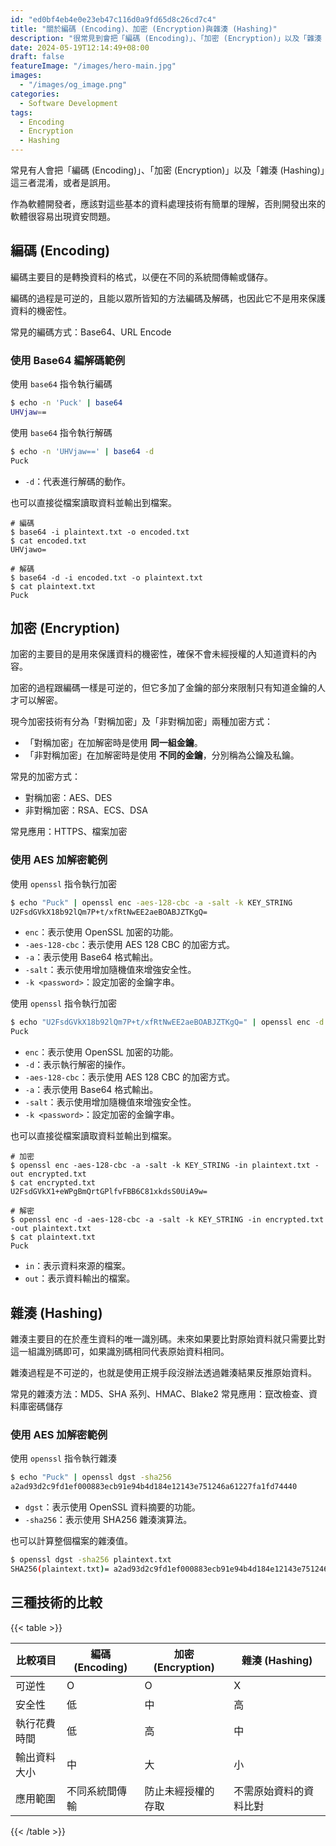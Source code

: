 ```yaml
---
id: "ed0bf4eb4e0e23eb47c116d0a9fd65d8c26cd7c4"
title: "關於編碼 (Encoding)、加密 (Encryption)與雜湊 (Hashing)"
description: "很常見到會把「編碼 (Encoding)」、「加密 (Encryption)」以及「雜湊 (Hashing)」這三個搞混的人。身為一個軟體開發者，這些基本的資料處理技術的定義應該要很清楚，否則開發出來的軟體就很常遇到資安問題。"
date: 2024-05-19T12:14:49+08:00
draft: false
featureImage: "/images/hero-main.jpg"
images:
  - "/images/og_image.png"
categories:
  - Software Development
tags:
  - Encoding
  - Encryption
  - Hashing
---
```


常見有人會把「編碼 (Encoding)」、「加密 (Encryption)」以及「雜湊 (Hashing)」這三者混淆，或者是誤用。

作為軟體開發者，應該對這些基本的資料處理技術有簡單的理解，否則開發出來的軟體很容易出現資安問題。

<!--more-->

## 編碼 (Encoding)

編碼主要目的是轉換資料的格式，以便在不同的系統間傳輸或儲存。

編碼的過程是可逆的，且能以眾所皆知的方法編碼及解碼，也因此它不是用來保護資料的機密性。

常見的編碼方式：Base64、URL Encode

### 使用 Base64 編解碼範例

使用 `base64` 指令執行編碼

```sh
$ echo -n 'Puck' | base64
UHVjaw==
```

使用 `base64` 指令執行解碼

```sh
$ echo -n 'UHVjaw==' | base64 -d
Puck
```

- `-d`：代表進行解碼的動作。

也可以直接從檔案讀取資料並輸出到檔案。

```shell
# 編碼
$ base64 -i plaintext.txt -o encoded.txt
$ cat encoded.txt
UHVjawo=

# 解碼
$ base64 -d -i encoded.txt -o plaintext.txt
$ cat plaintext.txt
Puck
```

## 加密 (Encryption)

加密的主要目的是用來保護資料的機密性，確保不會未經授權的人知道資料的內容。

加密的過程跟編碼一樣是可逆的，但它多加了金鑰的部分來限制只有知道金鑰的人才可以解密。

現今加密技術有分為「對稱加密」及「非對稱加密」兩種加密方式：

- 「對稱加密」在加解密時是使用 **同一組金鑰**。
- 「非對稱加密」在加解密時是使用 **不同的金鑰**，分別稱為公鑰及私鑰。

常見的加密方式：

- 對稱加密：AES、DES
- 非對稱加密：RSA、ECS、DSA

常見應用：HTTPS、檔案加密

### 使用 AES 加解密範例

使用 `openssl` 指令執行加密

```sh
$ echo "Puck" | openssl enc -aes-128-cbc -a -salt -k KEY_STRING
U2FsdGVkX18b92lQm7P+t/xfRtNwEE2aeBOABJZTKgQ=
```

- `enc`：表示使用 OpenSSL 加密的功能。
- `-aes-128-cbc`：表示使用 AES 128 CBC 的加密方式。
- `-a`：表示使用 Base64 格式輸出。
- `-salt`：表示使用增加隨機值來增強安全性。
- `-k <password>`：設定加密的金鑰字串。

使用 `openssl` 指令執行加密

```sh
$ echo "U2FsdGVkX18b92lQm7P+t/xfRtNwEE2aeBOABJZTKgQ=" | openssl enc -d -aes-128-cbc -a -salt -k KEY_STRING
Puck
```

- `enc`：表示使用 OpenSSL 加密的功能。
- `-d`：表示執行解密的操作。
- `-aes-128-cbc`：表示使用 AES 128 CBC 的加密方式。
- `-a`：表示使用 Base64 格式輸出。
- `-salt`：表示使用增加隨機值來增強安全性。
- `-k <password>`：設定加密的金鑰字串。

也可以直接從檔案讀取資料並輸出到檔案。

```shell
# 加密
$ openssl enc -aes-128-cbc -a -salt -k KEY_STRING -in plaintext.txt -out encrypted.txt
$ cat encrypted.txt
U2FsdGVkX1+eWPgBmQrtGPlfvFBB6C81xkdsS0UiA9w=

# 解密
$ openssl enc -d -aes-128-cbc -a -salt -k KEY_STRING -in encrypted.txt -out plaintext.txt
$ cat plaintext.txt
Puck
```

- `in`：表示資料來源的檔案。
- `out`：表示資料輸出的檔案。

## 雜湊 (Hashing)

雜湊主要目的在於產生資料的唯一識別碼。未來如果要比對原始資料就只需要比對這一組識別碼即可，如果識別碼相同代表原始資料相同。

雜湊過程是不可逆的，也就是使用正規手段沒辦法透過雜湊結果反推原始資料。

常見的雜湊方法：MD5、SHA 系列、HMAC、Blake2
常見應用：竄改檢查、資料庫密碼儲存

### 使用 AES 加解密範例

使用 `openssl` 指令執行雜湊

```sh
$ echo "Puck" | openssl dgst -sha256
a2ad93d2c9fd1ef000883ecb91e94b4d184e12143e751246a61227fa1fd74440
```

- `dgst`：表示使用 OpenSSL 資料摘要的功能。
- `-sha256`：表示使用 SHA256 雜湊演算法。

也可以計算整個檔案的雜湊值。

```sh
$ openssl dgst -sha256 plaintext.txt
SHA256(plaintext.txt)= a2ad93d2c9fd1ef000883ecb91e94b4d184e12143e751246a61227fa1fd74440
```

## 三種技術的比較

{{< table >}}

| 比較項目   | 編碼 (Encoding) | 加密 (Encryption) | 雜湊 (Hashing) |
|--------|------------|-----------------|----------|
| 可逆性    | O          | O               | X        |
| 安全性    | 低          | 中               | 高        |
| 執行花費時間 | 低          | 高               | 中        |
| 輸出資料大小 | 中          | 大               | 小        |
| 應用範圍   | 不同系統間傳輸    | 防止未經授權的存取       | 不需原始資料的資料比對 |

{{< /table >}}

